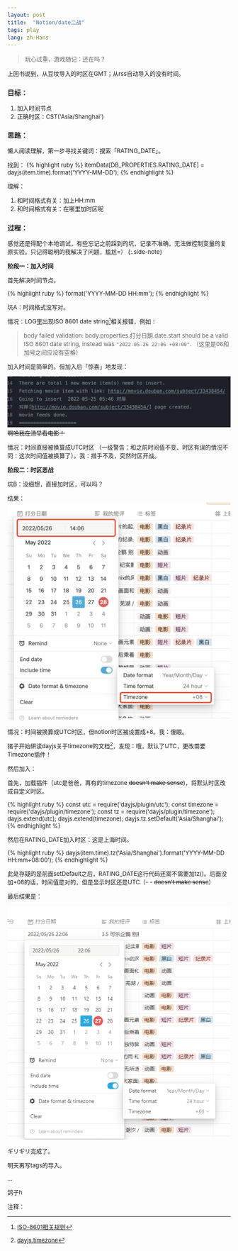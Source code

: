 ```yaml
---
layout: post
title:  "Notion/date二战"
tags: play
lang: zh-Hans
---
```

><font size=2>玩心过重，游戏随记：还在吗？

上回书说到，从豆坟导入的时区在GMT；从rss自动导入的没有时间。

### 目标：

1. 加入时间节点
2. 正确时区：CST('Asia/Shanghai')


### 思路：

懒人阅读理解，第一步寻找关键词：搜索「RATING_DATE」。

找到：
{% highlight ruby %}
  itemData[DB_PROPERTIES.RATING_DATE] = dayjs(item.time).format('YYYY-MM-DD');
{% endhighlight %}

理解：
1. 和时间格式有关：加上HH:mm
2. 和时间格式有关：在哪里加时区呢

### 过程：
感觉还是得配个本地调试，有些忘记之前踩到的坑，记录不准确，无法做控制变量的复原实验。只记得聪明的我解决了问题，尴尬=）
{:.side-note}

**阶段一：加入时间**

首先解决时间节点。

{% highlight ruby %}
  format('YYYY-MM-DD HH:mm');
{% endhighlight %}

坑A：时间格式没写对。

情况：LOG里出现ISO 8601 date string[^1]相关报错，例如：
> body failed validation: body.properties.打分日期.date.start should be a valid ISO 8601 date string, instead was `"2022-05-26 22:06 +08:00"`. （这里是06和加号之间应没有空格）

加入时间是简单的。但加入后「惊喜」地发现：

![screenshot](/assets/images/posts/220528/01.png)
~~啊哈我在清早看电影！~~

情况：时间直接被换算成UTC时区 （一级警告：和之前时间值不变、时区有误的情况不同：这次时间值被换算了）。我：措手不及，突然时区开战。


**阶段二：时区恶战**

坑B：没细想，直接加时区，可以吗？

结果：
![screenshot](/assets/images/posts/220528/02.png)

情况：时间被换算成UTC时区，但notion时区被设置成+8。我：傻眼。

猪子开始研读dayjs关于timezone的文档[^2]，发现：哦，默认了UTC，更改需要Timezone插件！


然后加入：

首先，加载插件（utc是爸爸，再有的timezone ~~doesn't make sense~~)，将默认时区改成自定义时区。

{% highlight ruby %}
 const utc = require('dayjs/plugin/utc');
 const timezone = require('dayjs/plugin/timezone');
 const tz = require('dayjs/plugin/timezone');
 dayjs.extend(utc);
 dayjs.extend(timezone);
 dayjs.tz.setDefault('Asia/Shanghai');
{% endhighlight %}

然后在RATING_DATE加入时区：这是上海时间。

{% highlight ruby %}
  dayjs(item.time).tz('Asia/Shanghai').format('YYYY-MM-DD HH:mm+08:00');
{% endhighlight %}


此处存疑的是前面setDefault之后，RATING_DATE这行代码还需不需要加tz()。后面没加+08的话，时间值是对的，但是显示时区还是UTC（- - ~~doesn't make sense~~）

最后结果是：

![screenshot](/assets/images/posts/220528/03.png)

ギリギリ完成了。

明天再写tags的导入。

...

鸽子h


注释：

[^1]:[ISO-8601相关规则](https://www.ionos.com/digitalguide/websites/web-development/iso-8601/)
[^2]:[dayjs.timezone](https://day.js.org/docs/zh-CN/timezone/timezone)
